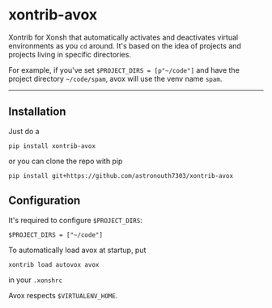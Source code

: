 # xontrib-avox
Xontrib for Xonsh that automatically activates and deactivates virtual environments as you `cd` around. It's based on the idea of projects and projects living in specific directories.

For example, if you've set `$PROJECT_DIRS = [p"~/code"]` and have the project directory `~/code/spam`, avox will use the venv name `spam`.

<hr>


## Installation
Just do a
```console
pip install xontrib-avox
```

or you can clone the repo with pip
```console
pip install git+https://github.com/astronouth7303/xontrib-avox
```

## Configuration
It's required to configure `$PROJECT_DIRS`:
```console
$PROJECT_DIRS = ["~/code"]
```

To automatically load avox at startup, put
```console
xontrib load autovox avox
```

in your `.xonshrc`

Avox respects `$VIRTUALENV_HOME`.
